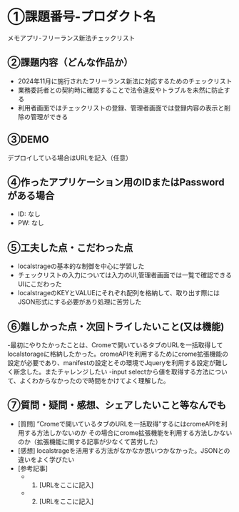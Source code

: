 # ①課題番号-プロダクト名

メモアプリ-フリーランス新法チェックリスト

## ②課題内容（どんな作品か）

- 2024年11月に施行されたフリーランス新法に対応するためのチェックリスト
- 業務委託者との契約時に確認することで法令違反やトラブルを未然に防止する
- 利用者画面ではチェックリストの登録、管理者画面では登録内容の表示と削除の管理ができる

## ③DEMO

デプロイしている場合はURLを記入（任意）

## ④作ったアプリケーション用のIDまたはPasswordがある場合

- ID: なし
- PW: なし

## ⑤工夫した点・こだわった点

- localstrageの基本的な制御を中心に学習した
- チェックリストの入力については入力のUI,管理者画面では一覧で確認できるUIにこだわった
- localstrageのKEYとVALUEにそれぞれ配列を格納して、取り出す際にはJSON形式にする必要があり処理に苦労した


## ⑥難しかった点・次回トライしたいこと(又は機能)

-最初にやりたかったことは、Cromeで開いているタブのURLを一括取得してlocalstorageに格納したかった。cromeAPIを利用するためにcrome拡張機能の設定が必要であり、manifestの設定とその環境でJqueryを利用する設定が難しく断念した。またチャレンジしたい
-input selectから値を取得する方法について、よくわからなかったので時間をかけてよく理解した。


## ⑦質問・疑問・感想、シェアしたいこと等なんでも

- [質問]
”Cromeで開いているタブのURLを一括取得”するにはcromeAPIを利用する方法しかないのか
その場合にcrome拡張機能を利用する方法しかないのか（拡張機能に関する記事が少なくて苦労した）
- [感想]
localstrageを活用する方法がなかなか思いつかなかった。JSONとの違いをよく学びたい
- [参考記事]
  - 1. [URLをここに記入]
  - 2. [URLをここに記入]
